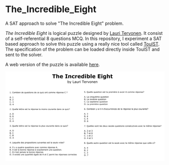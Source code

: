 # The_Incredible_Eight

A SAT approach to solve "The Incredible Eight" problem.

*The Incredible Eight* is logical puzzle designed by [Lauri Tervonen](https://github.com/mollikka). It consist of a self-referential 8 questions MCQ. In this repository, I experiment a SAT based approach to solve this puzzle using a really nice tool called [TouIST](https://www.irit.fr/TouIST/). The specification of the problem can be loaded directly inside TouIST and sent to the solver.

A web version of the puzzle is available [here](https://www.brainzilla.com/logic/self-referential-quiz/the-incredible-eight/).

![problem](ressources/The_Incredible_Eight.jpg)